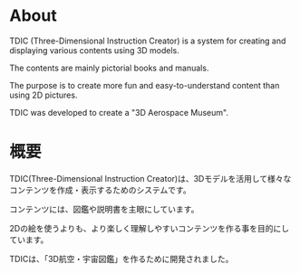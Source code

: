 # About

TDIC (Three-Dimensional Instruction Creator) is a system for creating and displaying various contents using 3D models.

The contents are mainly pictorial books and manuals.

The purpose is to create more fun and easy-to-understand content than using 2D pictures.

TDIC was developed to create a "3D Aerospace Museum".



# 概要

TDIC(Three-Dimensional Instruction Creator)は、3Dモデルを活用して様々なコンテンツを作成・表示するためのシステムです。

コンテンツには、図鑑や説明書を主眼にしています。

2Dの絵を使うよりも、より楽しく理解しやすいコンテンツを作る事を目的にしています。

TDICは、「3D航空・宇宙図鑑」を作るために開発されました。
